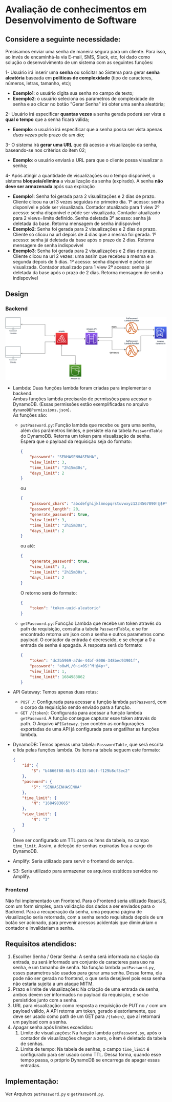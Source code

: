 # Avaliação de conhecimentos em Desenvolvimento de Software

## Considere a seguinte necessidade:
 
Precisamos enviar uma senha de maneira segura para um cliente. Para isso, ao invés de encaminhá-la via E-mail, SMS, Slack, etc, foi dado como solução o desenvolvimento de um sistema com as seguintes funções:
 
1- Usuário irá inserir uma <strong>senha</strong> ou solicitar ao Sistema para gerar <strong>senha aleatória</strong> baseada em <strong>políticas de complexidade</strong> (tipo de caracteres, números, letras, tamanho, etc); 
- **Exemplo1**: o usuário digita sua senha no campo de texto;
- **Exemplo2**: o usuário seleciona os parametros de complexidade de senha e ao clicar no botão "Gerar Senha" irá obter uma senha aleatória;

2- Usuário irá especificar <strong>quantas vezes</strong> a senha gerada poderá ser vista e <strong>qual o tempo</strong> que a senha ficará válida;
- **Exemplo**: o usuário irá especificar que a senha possa ser vista apenas <em>duas vezes</em> pelo prazo de <em>um dia</em>;

3- O sistema irá <strong>gerar uma URL</strong> que dá acesso a visualização da senha, baseando-se nos critérios do item 02;
- **Exemplo**: o usuário enviará a URL para que o cliente possa visualizar a senha;

4- Após atingir a quantidade de visualizações ou o tempo disponível, o sistema <strong>bloqueia/elimina</strong> a visualização da senha (expirado).
A senha <strong>não deve ser armazenada</strong> após sua expiração
- **Exemplo1**: 
    Senha foi gerada para 2 visualizações e 2 dias de prazo. 
    Cliente clicou na url 3 vezes seguidas no primeiro dia.
    1º acesso: senha disponível e pôde ser visualizada. Contador atualizado para 1 view
    2º acesso: senha disponível e pôde ser visualizada. Contador atualizado para 2 views=limite definido. Senha deletada
    3º acesso: senha já deletada da base. Retorna mensagem de senha indispovível
- **Exemplo2**: 
    Senha foi gerada para 2 visualizações e 2 dias de prazo. 
    Cliente só clicou na url depois de 4 dias que a mesma foi gerada.
    1º acesso: senha já deletada da base após o prazo de 2 dias. Retorna mensagem de senha indispovível
- **Exemplo3**: 
    Senha foi gerada para 2 visualizações e 2 dias de prazo. 
    Cliente clicou na url 2 vezes: uma assim que recebeu a mesma e a segunda depois de 5 dias.
    1º acesso: senha disponível e pôde ser visualizada. Contador atualizado para 1 view
    2º acesso: senha já deletada da base após o prazo de 2 dias. Retorna mensagem de senha indispovível

## Design

### Backend

![](SystemDiagram.png)
- Lambda: Duas funções lambda foram criadas para implementar o backend.  
Ambas funções lambda precisarão de permissões para acessar o DynamoDB. (Essas permissões estão exemplificadas no arquivo `dynamoDBPermissions.json`).  
    As funções são:
  - `putPassword.py`: Função lambda que recebe ou gera uma senha, além dos parâmetros limites, e persiste ela na tabela `PasswordTable` do DynamoDB. Retorna um token para visualização da senha. Espera que o payload da requisição seja do formato:  
    ```json
    {
        "password": "SENHASENHASENHA",
        "view_limit": 3,
        "time_limit": "2h15m30s",
        "days_limit": 2
    }
    ```  
    ou  
    ```json
    {
        "password_chars": "abcdefghijklmnopqrstuvwxyz1234567890!@$#*_-=+^/(){}[].,",
        "password_length": 20,
        "generate_password": true,
        "view_limit": 3,
        "time_limit": "2h15m30s",
        "days_limit": 2
    }
    ```  
    ou até: 
    ```json
    {
        "generate_password": true,
        "view_limit": 3,
        "time_limit": "2h15m30s",
        "days_limit": 2
    }
    ```
      
    O retorno será do formato:
    ```json
    {
        "token": "token-uuid-aleatorio"
    }
    ```  
  - `getPassword.py`: Funcção Lambda que recebe um token através do path da requisição, consulta a tabela `PasswordTable`, e se for encontrado retorna um json com a senha e outros parametros como payload. O contador da entrada é decrescido, e se chegar a 0 a entrada de senha é apagada. A resposta será do formato:
    ```json
    {
        "token": "dc2b5969-a7de-44bf-8006-348bec93901f",
        "password": "o0wM,/0~i<0S!^M!@4p+",
        "view_limit": 1,
        "time_limit": 1684983862
    }

- API Gateway:
    Temos apenas duas rotas:
    - `POST /`:
        Configurada para acessar a função lambda `putPassword`, com o corpo da requisição sendo enviado para a função.
    - `GET /{token}`:
        Configurada para acessar a função lambda `getPassword`. A função consegue capturar esse token através do path.
    O Arquivo `APIGateway.json` contém as configurações exportadas de uma API já configurada para engatilhar as funções lambda.

- DynamoDB:
    Temos apenas uma tabela: `PasswordTable`, que será escrita e lida pelas funções lambda. Os ítens na tabela seguem este formato:  
    ```json
    {
        "id": {
            "S": "b4666f68-6bf5-4133-b8cf-f129b8cf3ec2"
        },
        "password": {
            "S": "SENHASENHASENHA"
        },
        "time_limit": {
            "N": "1684983665"
        },
        "view_limit": {
            "N": "3"
        }
    }
    ```
    Deve ser configurado um TTL para os ítens da tabela, no campo `time_limit`. Assim, a deleção de senhas expiradas fica a cargo do DynamoDB.

- Amplify:
    Seria utilizado para servir o frontend do serviço.
- S3:
    Seria utilizado para armazenar os arquivos estáticos servidos no Amplify.

### Frontend

Não foi implementado um Frontend.
Para o Frontend seria utilizado ReactJS, com um form simples, para validação dos dados a ser enviados para o Backend. Para a recuperação da senha, uma pequena página de visualização seria retornada, com a senha sendo requisitada depois de um botão ser acionado, para prevenir acessos acidentais que diminuiriam o contador e invalidariam a senha.

## Requisitos atendidos:
  1. Escolher Senha / Gerar Senha: A senha será informada na criação da entrada, ou será informado um conjunto de caracteres para uso na senha, e um tamanho de senha. Na função lambda `putPassword.py`, esses parametros são usados para gerar uma senha. Dessa forma, ela pode não ser gerada no frontend, o que seria desejável pois essa senha não estaria sujeita a um ataque MITM.
  2. Prazo e limite de visualizações: Na criação de uma entrada de senha, ambos devem ser informados no payload da requisição, e serão persistidos junto com a senha.
  3. URL para visualização: como resposta a requisição de PUT no `/` com um payload válido, A API retorna um token, gerado aleatoriamente, que deve ser usado como path de um GET para `/{token}`, que aí retornará um payload com a senha.
  4. Apagar senha após limites excedidos: 
     1. Limite de visualizações: Na função lambda `getPassword.py`, após o contador de visualizações chegar a zero, o item é deletado da tabela de senhas.
     2. Limite de tempo: Na tabela de senhas, o campo `time_limit` é configurado para ser usado como TTL. Dessa forma, quando esse tempo passa, o próprio DynamoDB se encarrega de apagar essas entradas.

## Implementação:

Ver Arquivos `putPassword.py` e `getPassword.py`.

